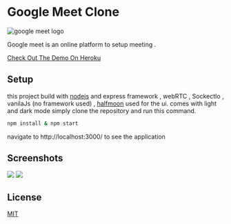 # Google Meet Clone

![google meet logo](https://i.dansdeals.com/wp-content/uploads/2020/05/06133552/google-2.png)

Google meet is an online platform to setup meeting .

[Check Out The Demo On Heroku](https://infinite-lake-48881.herokuapp.com/)



## Setup

this project build with [nodejs](https://nodejs.org) and express framework , webRTC , SockectIo , vanilaJs (no framework used) , [halfmoon](https://www.gethalfmoon.com/) used for the ui. 
comes with light and dark mode
simply clone the repository and run this command.

```bash
npm install & npm start
```
navigate to http://localhost:3000/ to see the application

## Screenshots

![](https://res.cloudinary.com/dcukymbq5/image/upload/v1598713943/1_kyruwz.png)
![](https://res.cloudinary.com/dcukymbq5/image/upload/v1598713941/2_ejxnng.png)



## License
[MIT](https://choosealicense.com/licenses/mit/)

